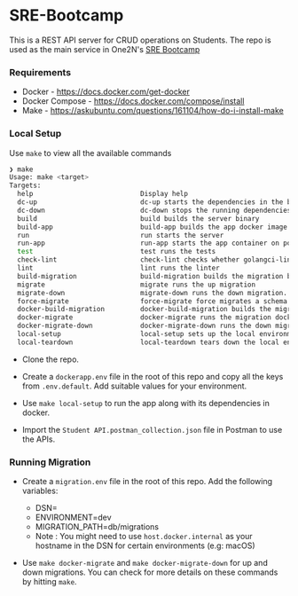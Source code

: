 # SRE-Bootcamp

This is a REST API server for CRUD operations on Students. The repo is used as the main service in One2N's [SRE Bootcamp](https://playbook.one2n.in/sre-bootcamp/sre-bootcamp-exercises)

### Requirements

- Docker - https://docs.docker.com/get-docker
- Docker Compose - https://docs.docker.com/compose/install
- Make - https://askubuntu.com/questions/161104/how-do-i-install-make

### Local Setup

Use `make` to view all the available commands

```zsh
❯ make
Usage: make <target>
Targets:
  help                           Display help
  dc-up                          dc-up starts the dependencies in the background
  dc-down                        dc-down stops the running dependencies
  build                          build builds the server binary
  build-app                      build-app builds the app docker image
  run                            run starts the server
  run-app                        run-app starts the app container on port 9090
  test                           test runs the tests
  check-lint                     check-lint checks whether golangci-lint is installed
  lint                           lint runs the linter
  build-migration                build-migration builds the migration binary
  migrate                        migrate runs the up migration
  migrate-down                   migrate-down runs the down migration. You can optionally pass the number of steps to rollback like: make migrate-down steps=1
  force-migrate                  force-migrate force migrates a schema version. It requires a version to be passed like: make force-migrate version=1
  docker-build-migration         docker-build-migration builds the migration docker image
  docker-migrate                 docker-migrate runs the migration docker container
  docker-migrate-down            docker-migrate-down runs the down migration in the migration container. You can optionally pass the number of steps to rollback like: make docker-migrate-down steps=1
  local-setup                    local-setup sets up the local environment in docker
  local-teardown                 local-teardown tears down the local environment in docker
```

- Clone the repo.

- Create a `dockerapp.env` file in the root of this repo and copy all the keys from `.env.default`. Add suitable values for your environment.

- Use `make local-setup` to run the app along with its dependencies in docker.

- Import the `Student API.postman_collection.json` file in Postman to use the APIs.

### Running Migration

- Create a `migration.env` file in the root of this repo. Add the following variables:
  - DSN=<YOUR DSN>
  - ENVIRONMENT=dev
  - MIGRATION_PATH=db/migrations
  - Note : You might need to use `host.docker.internal` as your hostname in the DSN for certain environments (e.g: macOS)

- Use `make docker-migrate` and `make docker-migrate-down` for up and down migrations. You can check for more details on these commands by hitting `make`.
